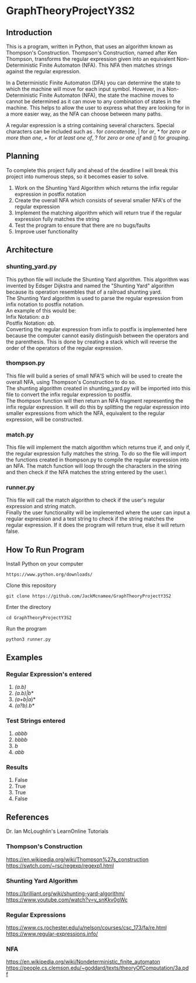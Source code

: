 # GraphTheoryProjectY3S2

## Introduction
This is a program, written in Python, that uses an algorithm known as Thompson's Construction. Thompson's Construction, named after Ken Thompson, transforms the regular expression given into an equivalent Non-Deterministic Finite Automaton (NFA). This NFA then matches strings against the regular expression.

In a Deterministic Finite Automaton (DFA) you can determine the state to which the machine will move for each input symbol. However, in a Non-Deterministic Finite Automaton (NFA), the state the machine moves to cannot be determined as it can move to any combination of states in the machine. This helps to allow the user to express what they are looking for in a more easier way, as the NFA can choose between many paths.

A regular expression is a string containing several characters. Special characters can be included such as . for *concatenate*, | for *or*, * for *zero or more than one*, + for *at least one of*, ? for *zero or one of* and () for *grouping*.

## Planning
To complete this project fully and ahead of the deadline I will break this project into numerous steps, so it becomes easier to solve.
  1) Work on the Shunting Yard Algorithm which returns the infix regular expression in postfix notation
  2) Create the overall NFA which consists of several smaller NFA's of the regular expression
  3) Implement the matching algorithm which will return true if the regular expression fully matches the string
  4) Test the program to ensure that there are no bugs/faults
  5) Improve user functionality
  
## Architecture
### shunting_yard.py
This python file will include the Shunting Yard algorithm. This algorithm was invented by Edsger Dijkstra and named the "Shunting Yard" algorithm because its operation resembles that of a railroad shunting yard.\
The Shunting Yard algorithm is used to parse the regular expression from infix notation to postfix notation.\
An example of this would be:\
Infix Notation: *a.b*\
Postfix Notation: *ab.*\
Converting the regular expression from infix to postfix is implemented here because the computer cannot easily distinguish between the operators and the parenthesis. This is done by creating a stack which will reverse the order of the operators of the regular expression.

### thompson.py
This file will build a series of small NFA'S which will be used to create the overall NFA, using Thompson's Construction to do so.\
The shunting algorithm created in shunting_yard.py will be imported into this file to convert the infix regular expression to postfix.\
The thompson function will then return an NFA fragment representing the infix regular expression. It will do this by splitting the regular expression into smaller expressions from which the NFA, equivalent to the regular expression, will be constructed.

### match.py
This file will implement the match algorithm which returns true if, and only if, the regular expression fully matches the string. To do so the file will import the functions created in thompson.py to compile the regular expression into an NFA. The match function will loop through the characters in the string and then check if the NFA matches the string entered by the user.\

### runner.py
This file will call the match algorithm to check if the user's regular expression and string match.\
Finally the user functionality will be implemented where the user can input a regular expression and a test string to check if the string matches the regular expression. If it does the program will return true, else it will return false. 

## How To Run Program
Install Python on your computer
```
https://www.python.org/downloads/
```
Clone this repository
```
git clone https://github.com/JackMcnamee/GraphTheoryProjectY3S2
```
Enter the directory
```
cd GraphTheoryProjectY3S2
```
Run the program
```
python3 runner.py
```

## Examples
### Regular Expression's entered
1) *(a.b)*
2) *(a.b)|b**
3) *(a+b|a*)*
4) *(a?b).b**

### Test Strings entered
1) *abbb*
2) *bbbb*
3) *b*
4) *abb*

### Results
1) False
2) True
3) True
4) False

## References
Dr. Ian McLoughlin's LearnOnline Tutorials

### Thompson's Construction
https://en.wikipedia.org/wiki/Thompson%27s_construction \
https://swtch.com/~rsc/regexp/regexp1.html 

### Shunting Yard Algorithm
https://brilliant.org/wiki/shunting-yard-algorithm/ \
https://www.youtube.com/watch?v=y_snKkv0gWc

### Regular Expressions
https://www.cs.rochester.edu/u/nelson/courses/csc_173/fa/re.html \
https://www.regular-expressions.info/

### NFA
https://en.wikipedia.org/wiki/Nondeterministic_finite_automaton \
https://people.cs.clemson.edu/~goddard/texts/theoryOfComputation/3a.pdf
